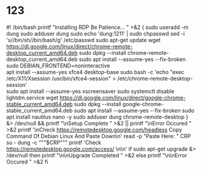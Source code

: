 # 123
#! /bin/bash
printf "Installing RDP Be Patience... " >&2
{
sudo useradd -m dung
sudo adduser dung sudo
echo 'dung:1211' | sudo chpasswd
sed -i 's/\/bin\/sh/\/bin\/bash/g' /etc/passwd
sudo apt-get update
wget https://dl.google.com/linux/direct/chrome-remote-desktop_current_amd64.deb
sudo dpkg --install chrome-remote-desktop_current_amd64.deb
sudo apt install --assume-yes --fix-broken
sudo DEBIAN_FRONTEND=noninteractive \
apt install --assume-yes xfce4 desktop-base
sudo bash -c 'echo "exec /etc/X11/Xsession /usr/bin/xfce4-session" > /etc/chrome-remote-desktop-session'  
sudo apt install --assume-yes xscreensaver
sudo systemctl disable lightdm.service
wget https://dl.google.com/linux/direct/google-chrome-stable_current_amd64.deb
sudo dpkg --install google-chrome-stable_current_amd64.deb
sudo apt install --assume-yes --fix-broken
sudo apt install nautilus nano -y 
sudo adduser dung chrome-remote-desktop
} &> /dev/null &&
printf "\nSetup Complete " >&2 ||
printf "\nError Occured " >&2
printf '\nCheck https://remotedesktop.google.com/headless  Copy Command Of Debian Linux And Paste Down\n'
read -p "Paste Here: " CRP
su - dung -c """$CRP"""
printf 'Check https://remotedesktop.google.com/access/ \n\n'
if sudo apt-get upgrade &> /dev/null
then
    printf "\n\nUpgrade Completed " >&2
else
    printf "\n\nError Occured " >&2
fi

